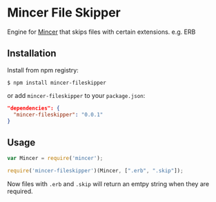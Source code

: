# Mincer File Skipper

Engine for [Mincer](https://github.com/nodeca/mincer) that skips files with certain extensions. e.g. ERB

## Installation

Install from npm registry:

```
$ npm install mincer-fileskipper
```

or add `mincer-fileskipper` to your `package.json`:

```json
"dependencies": {
  "mincer-fileskipper": "0.0.1"
}
```


## Usage

```js
var Mincer = require('mincer');

require('mincer-fileskipper')(Mincer, [".erb", ".skip"]);
```

Now files with `.erb` and `.skip` will return an emtpy string when they are required.